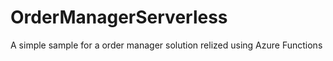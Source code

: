 # OrderManagerServerless
A simple sample for a order manager solution relized using Azure Functions
